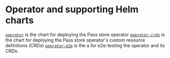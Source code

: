 # Operator and supporting Helm charts

[`operator`](operator/README.md) is the chart for deploying the Pass store operator
[`operator-crds`](operator-crds/README.md) is the chart for deploying the Pass store operator's custom resource definitions (CRDs)
[`operator-e2e`](operator-e2e/README.md) is the a for e2e-testing the operator and its CRDs.